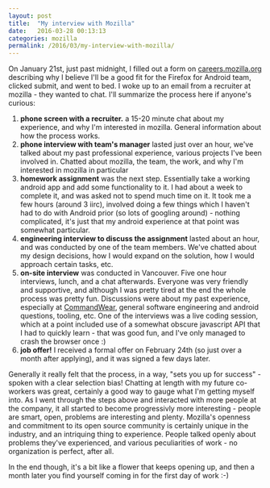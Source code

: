 ```yaml
---
layout: post
title:  "My interview with Mozilla"
date:   2016-03-28 00:13:13
categories: mozilla
permalink: /2016/03/my-interview-with-mozilla/
---
```


On January 21st, just past midnight, I filled out a form on [careers.mozilla.org](https://careers.mozilla.org/) describing why I believe I'll be a good fit for the Firefox for Android team, clicked submit, and went to bed. I woke up to an email from a recruiter at mozilla - they wanted to chat. I'll summarize the process here if anyone's curious:

1. **phone screen with a recruiter.** a 15-20 minute chat about my experience, and why I'm interested in mozilla. General information about how the process works.
2. **phone interview with team's manager** lasted just over an hour, we've talked about my past professional experience, various projects I've been involved in. Chatted about mozilla, the team, the work, and why I'm interested in mozilla in particular
3. **homework assignment** was the next step. Essentially take a working android app and add some functionality to it. I had about a week to complete it, and was asked not to spend much time on it. It took me a few hours (around 3 iirc), involved doing a few things which I haven't had to do with Android prior (so lots of googling around) - nothing complicated, it's just that my android experience at that point was somewhat particular.
4. **engineering interview to discuss the assignment** lasted about an hour, and was conducted by one of the team members. We've chatted about my design decisions, how I would expand on the solution, how I would approach certain tasks, etc.
5. **on-site interview** was conducted in Vancouver. Five one hour interviews, lunch, and a chat afterwards. Everyone was very friendly and supportive, and although I was pretty tired at the end the whole process was pretty fun. Discussions were about my past experience, especially at [CommandWear](http://www.commandwear.com/), general software engineering and android questions, tooling, etc. One of the interviews was a live coding session, which at a point included use of a somewhat obscure javascript API that I had to quickly learn - that was good fun, and I've only managed to crash the browser once :)
6. **job offer!** I received a formal offer on February 24th (so just over a month after applying), and it was signed a few days later.

Generally it really felt that the process, in a way, "sets you up for success" - spoken with a clear selection bias! Chatting at length with my future co-workers was great, certainly a good way to gauge what I'm getting myself into. As I went through the steps above and interacted with more people at the company, it all started to become progressivly more interesting - people are smart, open, problems are interesting and plenty. Mozilla's openness and commitment to its open source community is certainly unique in the industry, and an intriquing thing to experience. People talked openly about problems they've experienced, and various peculiarities of work - no organization is perfect, after all.

In the end though, it's a bit like a flower that keeps opening up, and then a month later you find yourself coming in for the first day of work :-)
